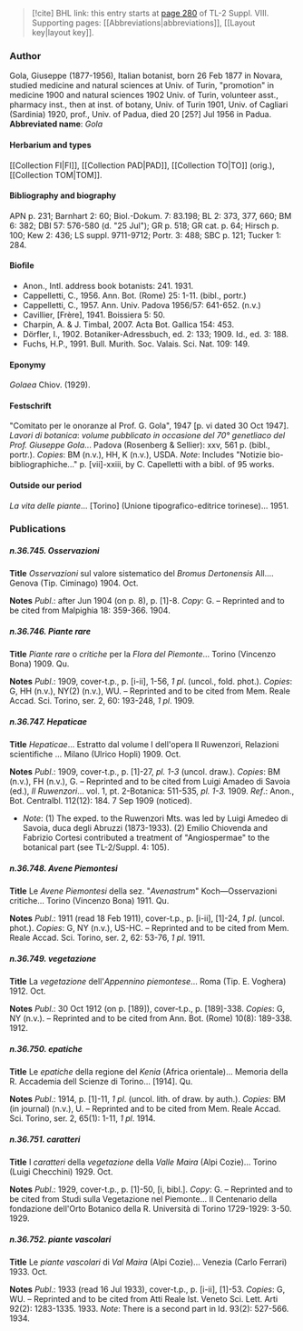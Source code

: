 > [!cite] BHL link: this entry starts at [page 280](https://www.biodiversitylibrary.org/page/33258758) of TL-2 Suppl. VIII.
> Supporting pages: [[Abbreviations|abbreviations]], [[Layout key|layout key]].

### Author

Gola, Giuseppe (1877-1956), Italian botanist, born 26 Feb 1877 in Novara, studied medicine and natural sciences at Univ. of Turin, "promotion" in medicine 1900 and natural sciences 1902 Univ. of Turin, volunteer asst., pharmacy inst., then at inst. of botany, Univ. of Turin 1901, Univ. of Cagliari (Sardinia) 1920, prof., Univ. of Padua, died 20 \[25?\] Jul 1956 in Padua. 
**Abbreviated name**: *Gola*

#### Herbarium and types

[[Collection FI|FI]], [[Collection PAD|PAD]], [[Collection TO|TO]] (orig.), [[Collection TOM|TOM]].

#### Bibliography and biography

APN p. 231; Barnhart 2: 60; Biol.-Dokum. 7: 83.198; BL 2: 373, 377, 660; BM 6: 382; DBI 57: 576-580 (d. "25 Jul"); GR p. 518; GR cat. p. 64; Hirsch p. 100; Kew 2: 436; LS suppl. 9711-9712; Portr. 3: 488; SBC p. 121; Tucker 1: 284.

#### Biofile

- Anon., Intl. address book botanists: 241. 1931.
- Cappelletti, C., 1956. Ann. Bot. (Rome) 25: 1-11. (bibl., portr.)
- Cappelletti, C., 1957. Ann. Univ. Padova 1956/57: 641-652. (n.v.)
- Cavillier, \[Frère\], 1941. Boissiera 5: 50.
- Charpin, A. & J. Timbal, 2007. Acta Bot. Gallica 154: 453.
- Dörfler, I., 1902. Botaniker-Adressbuch, ed. 2: 133; 1909. Id., ed. 3: 188.
- Fuchs, H.P., 1991. Bull. Murith. Soc. Valais. Sci. Nat. 109: 149.

#### Eponymy

*Golaea* Chiov. (1929).

#### Festschrift

"Comitato per le onoranze al Prof. G. Gola", 1947 \[p. vi dated 30 Oct 1947\]. *Lavori di botanica*: *volume pubblicato in occasione del 70° genetliaco del Prof. Giuseppe Gola*... Padova (Rosenberg & Sellier): xxv, 561 p. (bibl., portr.). *Copies*: BM (n.v.), HH, K (n.v.), USDA. *Note*: Includes "Notizie bio-bibliographiche..." p. \[vii\]-xxiii, by C. Capelletti with a bibl. of 95 works.

#### Outside our period

*La vita delle piante*... \[Torino\] (Unione tipografico-editrice torinese)... 1951.

### Publications

##### n.36.745. Osservazioni

**Title**
*Osservazioni* sul valore sistematico del *Bromus Dertonensis* All.... Genova (Tip. Ciminago) 1904. Oct.

**Notes**
*Publ*.: after Jun 1904 (on p. 8), p. \[1\]-8. *Copy*: G. – Reprinted and to be cited from Malpighia 18: 359-366. 1904.

##### n.36.746. Piante rare

**Title**
*Piante rare* o *critiche* per la *Flora del Piemonte*... Torino (Vincenzo Bona) 1909. Qu.

**Notes**
*Publ*.: 1909, cover-t.p., p. \[i-ii\], 1-56, *1 pl*. (uncol., fold. phot.). *Copies*: G, HH (n.v.), NY(2) (n.v.), WU. – Reprinted and to be cited from Mem. Reale Accad. Sci. Torino, ser. 2, 60: 193-248, *1 pl*. 1909.

##### n.36.747. Hepaticae

**Title**
*Hepaticae*... Estratto dal volume I dell'opera Il Ruwenzori, Relazioni scientifiche ... Milano (Ulrico Hopli) 1909. Oct.

**Notes**
*Publ*.: 1909, cover-t.p., p. \[1\]-27, *pl. 1-3* (uncol. draw.). *Copies*: BM (n.v.), FH (n.v.), G. – Reprinted and to be cited from Luigi Amadeo di Savoia (ed.), *Il Ruwenzori*... vol. 1, pt. 2-Botanica: 511-535, *pl. 1-3.* 1909.
*Ref*.: Anon., Bot. Centralbl. 112(12): 184. 7 Sep 1909 (noticed).
- *Note*: (1) The exped. to the Ruwenzori Mts. was led by Luigi Amedeo di Savoia, duca degli Abruzzi (1873-1933). (2) Emilio Chiovenda and Fabrizio Cortesi contributed a treatment of "Angiospermae" to the botanical part (see TL-2/Suppl. 4: 105).

##### n.36.748. Avene Piemontesi

**Title**
Le *Avene Piemontesi* della sez. "*Avenastrum*" Koch—Osservazioni critiche... Torino (Vincenzo Bona) 1911. Qu.

**Notes**
*Publ*.: 1911 (read 18 Feb 1911), cover-t.p., p. \[i-ii\], \[1\]-24, *1 pl*. (uncol. phot.). *Copies*: G, NY (n.v.), US-HC. – Reprinted and to be cited from Mem. Reale Accad. Sci. Torino, ser. 2, 62: 53-76, *1 pl*. 1911.

##### n.36.749. vegetazione

**Title**
La *vegetazione* dell'*Appennino piemontese*... Roma (Tip. E. Voghera) 1912. Oct.

**Notes**
*Publ*.: 30 Oct 1912 (on p. \[189\]), cover-t.p., p. \[189\]-338. *Copies*: G, NY (n.v.). – Reprinted and to be cited from Ann. Bot. (Rome) 10(8): 189-338. 1912.

##### n.36.750. epatiche

**Title**
Le *epatiche* della regione del *Kenia* (Africa orientale)... Memoria della R. Accademia dell Scienze di Torino... \[1914\]. Qu.

**Notes**
*Publ*.: 1914, p. \[1\]-11, *1 pl*. (uncol. lith. of draw. by auth.). *Copies*: BM (in journal) (n.v.), U. – Reprinted and to be cited from Mem. Reale Accad. Sci. Torino, ser. 2, 65(1): 1-11, *1 pl*. 1914.

##### n.36.751. caratteri

**Title**
I *caratteri* della *vegetazione* della *Valle Maira* (Alpi Cozie)... Torino (Luigi Checchini) 1929. Oct.

**Notes**
*Publ*.: 1929, cover-t.p., p. \[1\]-50, \[i, bibl.\]. *Copy*: G. – Reprinted and to be cited from Studi sulla Vegetazione nel Piemonte... II Centenario della fondazione dell'Orto Botanico della R. Università di Torino 1729-1929: 3-50. 1929.

##### n.36.752. piante vascolari

**Title**
Le *piante vascolari* di *Val Maira* (Alpi Cozie)... Venezia (Carlo Ferrari) 1933. Oct.

**Notes**
*Publ*.: 1933 (read 16 Jul 1933), cover-t.p., p. \[i-ii\], \[1\]-53. *Copies*: G, WU. – Reprinted and to be cited from Atti Reale Ist. Veneto Sci. Lett. Arti 92(2): 1283-1335. 1933.
*Note*: There is a second part in Id. 93(2): 527-566. 1934.

